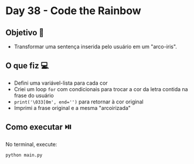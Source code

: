 # Day 38 - Code the Rainbow

## Objetivo 🎯
- Transformar uma sentença inserida pelo usuário em um "arco-iris".

## O que fiz 💻

- Defini uma variável-lista para cada cor
- Criei um loop `for` com condicionais para trocar a cor da letra contida na frase do usuário
- `print('\033[0m', end='')` para retornar à cor original
- Imprimi a frase original e a mesma "arcoirizada"

## Como executar ⏯️
No terminal, execute:
```bash
python main.py
